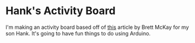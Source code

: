 # Hank's Activity Board

I'm making an activity board based off of [this](http://www.artofmanliness.com/2016/09/23/weekend-diy-project-make-a-toddler-activity-board/) article by
Brett McKay for my son Hank. It's going to have fun things to do
using Arduino. 